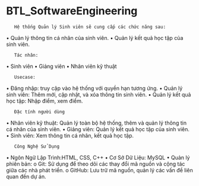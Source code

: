 # BTL_SoftwareEngineering
       Hệ thống Quản lý Sinh viên sẽ cung cấp các chức năng sau:
• Quản lý thông tin cá nhân của sinh viên.
• Quản lý kết quả học tập của sinh viên.

       Tác nhân:
• Sinh viên
• Giảng viên
• Nhân viên kỹ thuật

       Usecase:
• Đăng nhập: truy cập vào hệ thống với quyền hạn tương ứng.
• Quản lý sinh viên: Thêm mới, cập nhật, và xóa thông tin sinh viên.
• Quản lý kết quả học tập: Nhập điểm, xem điểm.

       Đặc tính người dùng
• Nhân viên kỹ thuật: Quản lý toàn bộ hệ thống, thêm và quản lý thông tin cá nhân của sinh viên.
• Giảng viên: Quản lý kết quả học tập của sinh viên.
• Sinh viên: Xem thông tin cá nhân, kết quả học tập.

       Công Nghệ Sử Dụng
• Ngôn Ngữ Lập Trình:HTML, CSS, C++
• Cơ Sở Dữ Liệu: MySQL
• Quản lý phiên bản:
o Git: Sử dụng để theo dõi các thay đổi mã nguồn và cộng tác giữa các nhà phát triển.
o GitHub: Lưu trữ mã nguồn, quản lý các vấn đề liên quan đến dự án.
      
